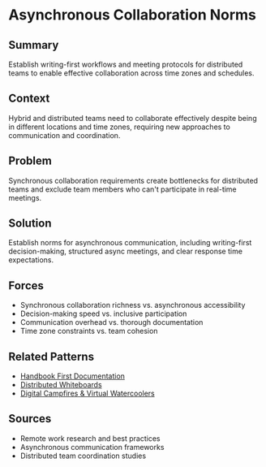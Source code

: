# Asynchronous Collaboration Norms

## Summary
Establish writing-first workflows and meeting protocols for distributed teams to enable effective collaboration across time zones and schedules.

## Context
Hybrid and distributed teams need to collaborate effectively despite being in different locations and time zones, requiring new approaches to communication and coordination.

## Problem
Synchronous collaboration requirements create bottlenecks for distributed teams and exclude team members who can't participate in real-time meetings.

## Solution
Establish norms for asynchronous communication, including writing-first decision-making, structured async meetings, and clear response time expectations.

## Forces
- Synchronous collaboration richness vs. asynchronous accessibility
- Decision-making speed vs. inclusive participation
- Communication overhead vs. thorough documentation
- Time zone constraints vs. team cohesion

## Related Patterns
- [Handbook First Documentation](handbook-first-documentation.md)
- [Distributed Whiteboards](distributed-whiteboards.md)
- [Digital Campfires & Virtual Watercoolers](digital-campfires-virtual-watercoolers.md)

## Sources
- Remote work research and best practices
- Asynchronous communication frameworks
- Distributed team coordination studies